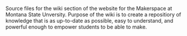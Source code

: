 Source files for the wiki section of the website for the Makerspace at Montana State Unversity. Purpose of the wiki is to create a repositiory of knowledge that is as up-to-date as possible, easy to understand, and powerful enough to empower students to be able to make.
